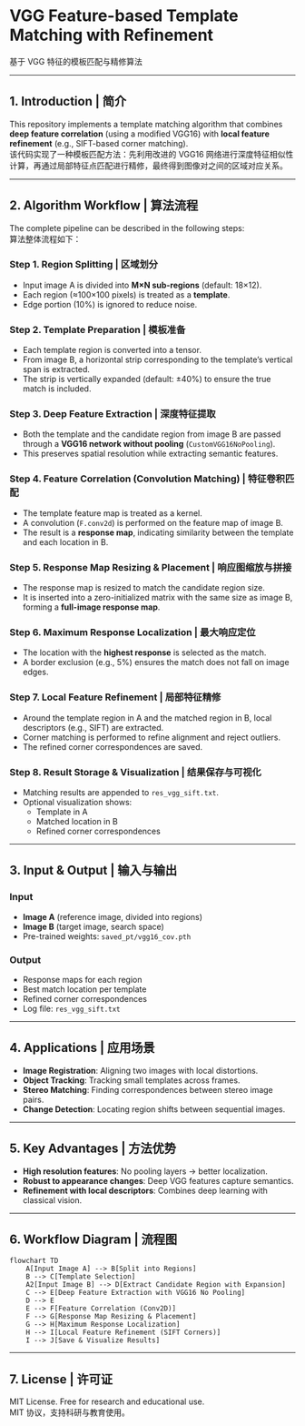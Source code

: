 # VGG Feature-based Template Matching with Refinement
基于 VGG 特征的模板匹配与精修算法

---

## 1. Introduction | 简介
This repository implements a template matching algorithm that combines **deep feature correlation** (using a modified VGG16) with **local feature refinement** (e.g., SIFT-based corner matching).  
该代码实现了一种模板匹配方法：先利用改进的 VGG16 网络进行深度特征相似性计算，再通过局部特征点匹配进行精修，最终得到图像对之间的区域对应关系。  

---

## 2. Algorithm Workflow | 算法流程

The complete pipeline can be described in the following steps:  
算法整体流程如下：

### Step 1. Region Splitting | 区域划分
- Input image A is divided into **M×N sub-regions** (default: 18×12).  
- Each region (≈100×100 pixels) is treated as a **template**.  
- Edge portion (10%) is ignored to reduce noise.  

### Step 2. Template Preparation | 模板准备
- Each template region is converted into a tensor.  
- From image B, a horizontal strip corresponding to the template’s vertical span is extracted.  
- The strip is vertically expanded (default: ±40%) to ensure the true match is included.  

### Step 3. Deep Feature Extraction | 深度特征提取
- Both the template and the candidate region from image B are passed through a **VGG16 network without pooling** (`CustomVGG16NoPooling`).  
- This preserves spatial resolution while extracting semantic features.  

### Step 4. Feature Correlation (Convolution Matching) | 特征卷积匹配
- The template feature map is treated as a kernel.  
- A convolution (`F.conv2d`) is performed on the feature map of image B.  
- The result is a **response map**, indicating similarity between the template and each location in B.  

### Step 5. Response Map Resizing & Placement | 响应图缩放与拼接
- The response map is resized to match the candidate region size.  
- It is inserted into a zero-initialized matrix with the same size as image B, forming a **full-image response map**.  

### Step 6. Maximum Response Localization | 最大响应定位
- The location with the **highest response** is selected as the match.  
- A border exclusion (e.g., 5%) ensures the match does not fall on image edges.  

### Step 7. Local Feature Refinement | 局部特征精修
- Around the template region in A and the matched region in B, local descriptors (e.g., SIFT) are extracted.  
- Corner matching is performed to refine alignment and reject outliers.  
- The refined corner correspondences are saved.  

### Step 8. Result Storage & Visualization | 结果保存与可视化
- Matching results are appended to `res_vgg_sift.txt`.  
- Optional visualization shows:
  - Template in A  
  - Matched location in B  
  - Refined corner correspondences  

---

## 3. Input & Output | 输入与输出

### Input
- **Image A** (reference image, divided into regions)  
- **Image B** (target image, search space)  
- Pre-trained weights: `saved_pt/vgg16_cov.pth`  

### Output
- Response maps for each region  
- Best match location per template  
- Refined corner correspondences  
- Log file: `res_vgg_sift.txt`  

---

## 4. Applications | 应用场景
- **Image Registration**: Aligning two images with local distortions.  
- **Object Tracking**: Tracking small templates across frames.  
- **Stereo Matching**: Finding correspondences between stereo image pairs.  
- **Change Detection**: Locating region shifts between sequential images.  

---

## 5. Key Advantages | 方法优势
- **High resolution features**: No pooling layers → better localization.  
- **Robust to appearance changes**: Deep VGG features capture semantics.  
- **Refinement with local descriptors**: Combines deep learning with classical vision.  

---

## 6. Workflow Diagram | 流程图

```mermaid
flowchart TD
    A[Input Image A] --> B[Split into Regions]
    B --> C[Template Selection]
    A2[Input Image B] --> D[Extract Candidate Region with Expansion]
    C --> E[Deep Feature Extraction with VGG16 No Pooling]
    D --> E
    E --> F[Feature Correlation (Conv2D)]
    F --> G[Response Map Resizing & Placement]
    G --> H[Maximum Response Localization]
    H --> I[Local Feature Refinement (SIFT Corners)]
    I --> J[Save & Visualize Results]
```

---

## 7. License | 许可证
MIT License. Free for research and educational use.  
MIT 协议，支持科研与教育使用。
